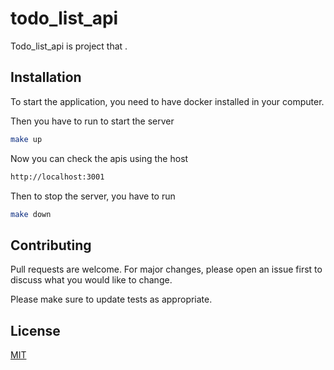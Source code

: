 # todo_list_api

Todo_list_api is project that .

## Installation

To start the application, you need to have docker installed in your computer.


Then you have to run to start the server
```bash
make up
```
Now you can check the apis using the host
```bash
http://localhost:3001
```
Then to stop the server, you have to run 

```bash
make down
```
## Contributing
Pull requests are welcome. For major changes, please open an issue first to discuss what you would like to change.

Please make sure to update tests as appropriate.

## License
[MIT](https://choosealicense.com/licenses/mit/)
